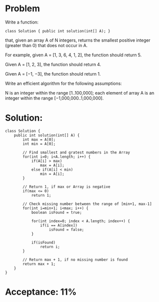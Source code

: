 # Problem

Write a function:

`class Solution { public int solution(int[] A); }`

that, given an array A of N integers, returns the smallest positive integer (greater than 0) that does not occur in A.

For example, given A = [1, 3, 6, 4, 1, 2], the function should return 5.

Given A = [1, 2, 3], the function should return 4.

Given A = [−1, −3], the function should return 1.

Write an efficient algorithm for the following assumptions:

N is an integer within the range [1..100,000];
each element of array A is an integer within the range [−1,000,000..1,000,000].

# Solution:
```
class Solution {
    public int solution(int[] A) {
        int max = A[0];
        int min = A[0];

        // Find smallest and gratest numbers in the Array
        for(int i=0; i<A.length; i++) {
            if(A[i] > max)
                max = A[i];
            else if(A[i] < min)
                min = A[i];
        }

        // Return 1, if max or Array is negative
        if(max <= 0)
            return 1;

        // Check missing number between the range of [min+1, max-1]
        for(int i=min+1; i<max; i++) {
            boolean isFound = true;

            for(int index=0; index < A.length; index++) {
                if(i == A[index])
                    isFound = false;
            }

            if(isFound)
                return i;
        }

        // Return max + 1, if no missing number is found
        return max + 1;
    }
}
```

# Acceptance: 11%
